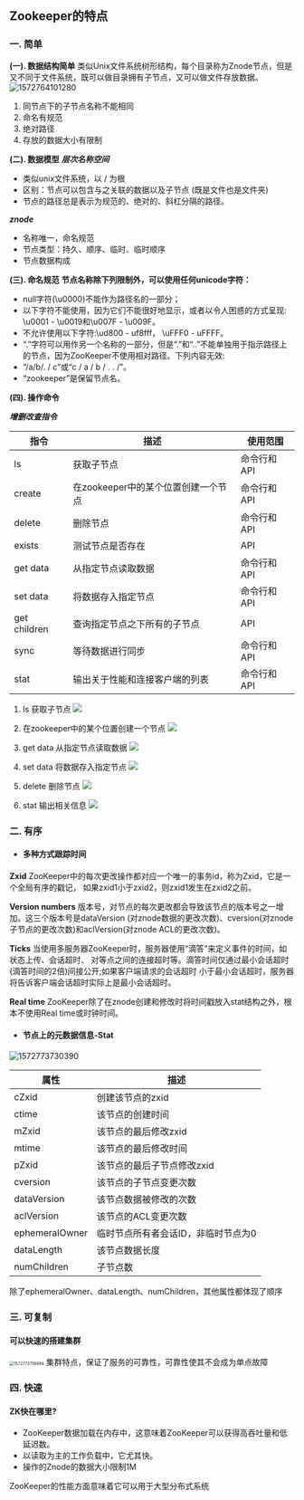 ## Zookeeper的特点
### 一. 简单
**(一). 数据结构简单**
类似Unix文件系统树形结构，每个目录称为Znode节点，但是又不同于文件系统，既可以做目录拥有子节点，又可以做文件存放数据。
![1572764101280](https://liyunhua.oss-cn-hangzhou.aliyuncs.com/blog/images/study/zookeeper/1572764101280.png)

1. 同节点下的子节点名称不能相同
2. 命名有规范
3. 绝对路径
4. 存放的数据大小有限制

**(二). 数据模型**
***层次名称空间***
* 类似unix文件系统，以  /   为根
* 区别：节点可以包含与之关联的数据以及子节点 (既是文件也是文件夹)
* 节点的路径总是表示为规范的、绝对的、斜杠分隔的路径。

***znode***
* 名称唯一，命名规范
* 节点类型：持久、顺序、临时、临时顺序
* 节点数据构成

**(三). 命名规范**
**节点名称除下列限制外，可以使用任何unicode字符：**

* null字符(\u0000)不能作为路径名的一部分；
* 以下字符不能使用，因为它们不能很好地显示，或者以令人困惑的方式呈现:
    \u0001 - \u0019和\u007F - \u009F。
* 不允许使用以下字符:\ud800 - uf8fff， \uFFF0 - uFFFF。
* “.”字符可以用作另一个名称的一部分，但是“.”和“..”不能单独用于指示路径上的节点，因为ZooKeeper不使用相对路径。下列内容无效:
* “/a/b/. / c”或“c / a / b / . . /”。
* “zookeeper”是保留节点名。


**(四). 操作命令**

***增删改查指令***

| 指令         | 描述                                | 使用范围    |
| ------------ | ----------------------------------- | ----------- |
| ls           | 获取子节点                          | 命令行和API |
| create       | 在zookeeper中的某个位置创建一个节点 | 命令行和API |
| delete       | 删除节点                            | 命令行和API |
| exists       | 测试节点是否存在                    | API         |
| get data     | 从指定节点读取数据                  | 命令行和API |
| set data     | 将数据存入指定节点                  | 命令行和API |
| get children | 查询指定节点之下所有的子节点        | API         |
| sync         | 等待数据进行同步                    | 命令行和API |
| stat         | 输出关于性能和连接客户端的列表      | 命令行和API |

1. ls 获取子节点
![](https://img-blog.csdn.net/20151202171835891)

2.  在zookeeper中的某个位置创建一个节点 
![](https://img-blog.csdn.net/20151202190410371)

3. get data 从指定节点读取数据
![](https://img-blog.csdn.net/20151202185805806)

4. set data 将数据存入指定节点 
![](https://img-blog.csdn.net/20151202190138792)

5. delete 删除节点
![](https://img-blog.csdn.net/20151202190512082)

6. stat 输出相关信息
![](https://img-blog.csdn.net/20151202190019428)


### 二. 有序
* #### 多种方式跟踪时间

**Zxid**
ZooKeeper中的每次更改操作都对应一个唯一的事务id，称为Zxid，它是一个全局有序的戳记，
如果zxid1小于zxid2，则zxid1发生在zxid2之前。

**Version numbers**
版本号，对节点的每次更改都会导致该节点的版本号之一增加。这三个版本号是dataVersion
(对znode数据的更改次数)、cversion(对znode子节点的更改次数)和aclVersion(对znode ACL的更改次数)。

**Ticks**
当使用多服务器ZooKeeper时，服务器使用“滴答”来定义事件的时间，如状态上传、会话超时、
对等点之间的连接超时等。滴答时间仅通过最小会话超时(滴答时间的2倍)间接公开;如果客户端请求的会话超时
小于最小会话超时，服务器将告诉客户端会话超时实际上是最小会话超时。

**Real time**
ZooKeeper除了在znode创建和修改时将时间戳放入stat结构之外，根本不使用Real time或时钟时间。

* #### 节点上的元数据信息-Stat
![1572773730390](https://liyunhua.oss-cn-hangzhou.aliyuncs.com/blog/images/study/zookeeper/1572773730390.png)

| 属性           | 描述                                |
| -------------- | ----------------------------------- |
| cZxid          | 创建该节点的zxid                    |
| ctime          | 该节点的创建时间                    |
| mZxid          | 该节点的最后修改zxid                |
| mtime          | 该节点的最后修改时间                |
| pZxid          | 该节点的最后子节点修改zxid          |
| cversion       | 该节点的子节点变更次数              |
| dataVersion    | 该节点数据被修改的次数              |
| aclVersion     | 该节点的ACL变更次数                 |
| ephemeralOwner | 临时节点所有者会话ID，非临时节点为0 |
| dataLength     | 该节点数据长度                      |
| numChildren    | 子节点数                            |

除了ephemeralOwner、dataLength、numChildren，其他属性都体现了顺序

### 三. 可复制
#### 可以快速的搭建集群
<img src="https://liyunhua.oss-cn-hangzhou.aliyuncs.com/blog/images/study/zookeeper/1572773756694.png" alt="1572773756694" style="zoom: 50%;" />
集群特点，保证了服务的可靠性，可靠性使其不会成为单点故障

### 四. 快速
#### ZK快在哪里?
* ZooKeeper数据加载在内存中，这意味着ZooKeeper可以获得高吞吐量和低延迟数。
* 以读取为主的工作负载中，它尤其快。
* 操作的Znode的数据大小限制1M

ZooKeeper的性能方面意味着它可以用于大型分布式系统